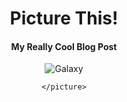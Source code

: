 <!DOCTYPE html>
<html lang="en">
 <head>
  <body>
  <meta charset="UTF-8">
  <meta name="viewport" content="width=device-width, initial-scale=1.0">
  <meta http-equiv="X-UA-Compatible" content="ie=edge">
  <title>Picture This!</title>
  <link rel="stylesheet" href="Styles.css">
</head>
 
<body>
  <header class="header">
    <div class="title">
      <h1>Picture This!</h1>
      <h4>My Really Cool Blog Post</h4>
      <img src="1XrwP50.jpg" alt="Galaxy">
    </div>
    <picture>
      <source media="(max-width: 959px)" srcset="./images/museum.jpg">
      <source media="(min-width: 960px)" srcset="./images/museum.jpg">
      
    </picture>
  </header>
</body>

</html>
